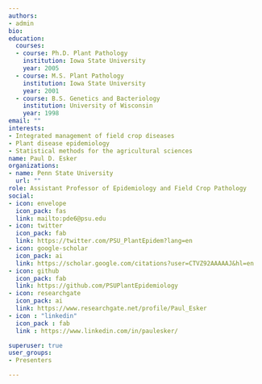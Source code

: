 ```yaml
---
authors:
- admin
bio: 
education:
  courses:
  - course: Ph.D. Plant Pathology
    institution: Iowa State University
    year: 2005
  - course: M.S. Plant Pathology
    institution: Iowa State University
    year: 2001
  - course: B.S. Genetics and Bacteriology
    institution: University of Wisconsin
    year: 1998
email: ""
interests:
- Integrated management of field crop diseases
- Plant disease epidemiology
- Statistical methods for the agricultural sciences
name: Paul D. Esker
organizations:
- name: Penn State University
  url: ""
role: Assistant Professor of Epidemiology and Field Crop Pathology
social:
- icon: envelope
  icon_pack: fas
  link: mailto:pde6@psu.edu
- icon: twitter
  icon_pack: fab
  link: https://twitter.com/PSU_PlantEpidem?lang=en
- icon: google-scholar
  icon_pack: ai
  link: https://scholar.google.com/citations?user=CTVZ92AAAAAJ&hl=en
- icon: github
  icon_pack: fab
  link: https://github.com/PSUPlantEpidemiology
- icon: researchgate
  icon_pack: ai
  link: https://www.researchgate.net/profile/Paul_Esker
- icon : "linkedin"
  icon_pack : fab
  link : https://www.linkedin.com/in/paulesker/

superuser: true
user_groups:
- Presenters

---
```




